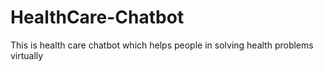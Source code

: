# HealthCare-Chatbot
This is health care chatbot which helps people in solving health problems virtually
